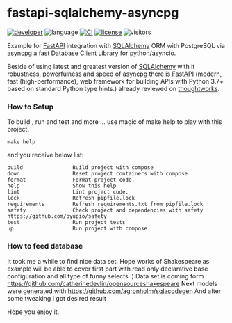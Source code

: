 # fastapi-sqlalchemy-asyncpg
[![developer](https://img.shields.io/badge/Dev-grillazz-green?style)](https://github.com/grillazz)
![language](https://img.shields.io/badge/language-python-blue?style)
[![CI](https://img.shields.io/github/workflow/status/grillazz/fastapi-sqlalchemy-asyncpg/Unit%20Tests/main)](https://github.com/grillazz/fastapi-sqlalchemy-asyncpg/actions/workflows/build-and-test.yml?query=event%3Apush+branch%3Amain)
[![license](https://img.shields.io/github/license/grillazz/fastapi-sqlalchemy-asyncpg)](https://github.com/grillazz/fastapi-sqlalchemy-asyncpg/blob/main/LICENSE)
![visitors](https://visitor-badge.laobi.icu/badge?page_id=grillazz.fastapi-sqlalchemy-asyncpg")

Example for [FastAPI](https://fastapi.tiangolo.com/) integration with [SQLAlchemy](https://www.sqlalchemy.org/) ORM with PostgreSQL via [asyncpg](https://github.com/MagicStack/asyncpg) a fast Database Client Library for python/asyncio.

Beside of using latest and greatest version of [SQLAlchemy](https://www.sqlalchemy.org/) with it robustness, powerfulness and speed
of [asyncpg](https://github.com/MagicStack/asyncpg) there is [FastAPI](https://fastapi.tiangolo.com/) (modern, fast (high-performance), 
web framework for building APIs with Python 3.7+ based on standard Python type hints.) already reviewed
on [thoughtworks](https://www.thoughtworks.com/radar/languages-and-frameworks?blipid=202104087).



### How to Setup
To build , run and test and more ... use magic of make help to play with this project.
```shell
make help
```
and you receive below list:
```text
build                Build project with compose
down                 Reset project containers with compose
format               Format project code.
help                 Show this help
lint                 Lint project code.
lock                 Refresh pipfile.lock
requirements         Refresh requirements.txt from pipfile.lock
safety               Check project and dependencies with safety https://github.com/pyupio/safety
test                 Run project tests
up                   Run project with compose
```


### How to feed database

It took me a while to find nice data set. Hope works of Shakespeare as example will be able to cover 
first part with read only declarative base configuration and all type of funny selects :)
Data set is coming form https://github.com/catherinedevlin/opensourceshakespeare
Next models were generated with https://github.com/agronholm/sqlacodegen
And after some tweaking I got desired result

Hope you enjoy it.
